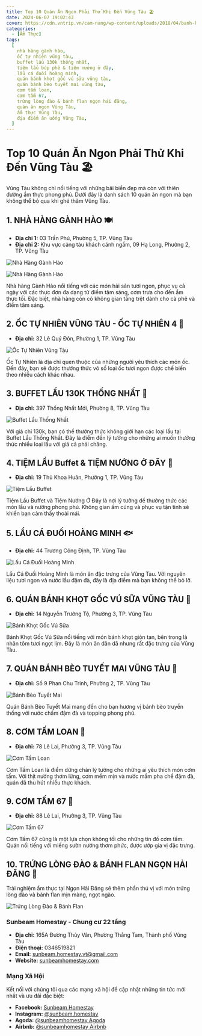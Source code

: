 ```yaml
---
title: Top 10 Quán Ăn Ngon Phải Thử Khi Đến Vũng Tàu 🏖️
date: 2024-06-07 19:02:43
cover: https://cdn.vntrip.vn/cam-nang/wp-content/uploads/2018/04/banh-khot-vung-tau-7.jpg
categories:
  - [Ẩm Thực]
tags:
  [
    nhà hàng gành hào,
    ốc tự nhiên vũng tàu,
    buffet lẩu 130k thống nhất,
    tiệm lẩu búp phê & tiệm nướng ở đây,
    lẩu cá đuối hoàng minh,
    quán bánh khọt gốc vú sữa vũng tàu,
    quán bánh bèo tuyết mai vũng tàu,
    cơm tấm loan,
    cơm tấm 67,
    trứng lòng đào & bánh flan ngọn hải đăng,
    quán ăn ngon Vũng Tàu,
    ẩm thực Vũng Tàu,
    địa điểm ăn uống Vũng Tàu,
  ]
---
```


# Top 10 Quán Ăn Ngon Phải Thử Khi Đến Vũng Tàu 🏖️

Vũng Tàu không chỉ nổi tiếng với những bãi biển đẹp mà còn với thiên đường ẩm thực phong phú. Dưới đây là danh sách 10 quán ăn ngon mà bạn không thể bỏ qua khi ghé thăm Vũng Tàu.

## 1. NHÀ HÀNG GÀNH HÀO 🍽️

- **Địa chỉ 1:** 03 Trần Phú, Phường 5, TP. Vũng Tàu
- **Địa chỉ 2:** Khu vực cảng tàu khách cánh ngầm, 09 Hạ Long, Phường 2, TP. Vũng Tàu

![Nhà Hàng Gành Hào](https://ganhhao.com.vn/wp-content/uploads/2018/01/canh_ganh_hao.jpg "Nhà Hàng Gành Hào 1")

![Nhà Hàng Gành Hào](https://www.dulichthienthai.com/wp-content/uploads/2023/09/nha-hang-ganh-hao-2.jpg "Nhà Hàng Gành Hào 2")

Nhà hàng Gành Hào nổi tiếng với các món hải sản tươi ngon, phục vụ cả ngày với các thực đơn đa dạng từ điểm tâm sáng, cơm trưa cho đến ẩm thực tối. Đặc biệt, nhà hàng còn có không gian tầng trệt dành cho cà phê và điểm tâm sáng.

## 2. ỐC TỰ NHIÊN VŨNG TÀU - ỐC TỰ NHIÊN 4 🦪

- **Địa chỉ:** 32 Lê Quý Đôn, Phường 1, TP. Vũng Tàu

![Ốc Tự Nhiên Vũng Tàu](https://static.riviu.co/image/2020/11/30/1a3f7973398b96cafeceeeac167c9759_output.jpeg "Ốc Tự Nhiên Vũng Tàu")

Ốc Tự Nhiên là địa chỉ quen thuộc của những người yêu thích các món ốc. Đến đây, bạn sẽ được thưởng thức vô số loại ốc tươi ngon được chế biến theo nhiều cách khác nhau.

## 3. BUFFET LẨU 130K THỐNG NHẤT 🍲

- **Địa chỉ:** 397 Thống Nhất Mới, Phường 8, TP. Vũng Tàu

![Buffet Lẩu Thống Nhất](https://i.ibb.co/VgtTRWV/287507851-5167674866656989-117525869938845327-n.jpg "Buffet Lẩu Thống Nhất")

Với giá chỉ 130k, bạn có thể thưởng thức không giới hạn các loại lẩu tại Buffet Lẩu Thống Nhất. Đây là điểm đến lý tưởng cho những ai muốn thưởng thức nhiều loại lẩu với giá cả phải chăng.

## 4. TIỆM LẨU Buffet & TIỆM NƯỚNG Ở ĐÂY 🍢

- **Địa chỉ:** 19 Thủ Khoa Huân, Phường 1, TP. Vũng Tàu

![Tiệm Lẩu Buffet](https://i.ibb.co/C86pN8j/344335590-751878533074457-8087531941779890824-n.jpg "Tiệm Lẩu Buffet")

Tiệm Lẩu Buffet và Tiệm Nướng Ở Đây là nơi lý tưởng để thưởng thức các món lẩu và nướng phong phú. Không gian ấm cúng và phục vụ tận tình sẽ khiến bạn cảm thấy thoải mái.

## 5. LẨU CÁ ĐUỐI HOÀNG MINH 🐟

- **Địa chỉ:** 44 Trương Công Định, TP. Vũng Tàu

![Lẩu Cá Đuối Hoàng Minh](https://mia.vn/media/uploads/blog-du-lich/thuong-thuc-dac-san-binh-dan-tai-nha-hang-lau-ca-duoi-truong-cong-dinh-1-1633971708.jpg "Lẩu Cá Đuối Hoàng Minh")

Lẩu Cá Đuối Hoàng Minh là món ăn đặc trưng của Vũng Tàu. Với nguyên liệu tươi ngon và nước lẩu đậm đà, đây là địa điểm mà bạn không thể bỏ lỡ.

## 6. QUÁN BÁNH KHỌT GỐC VÚ SỮA VŨNG TÀU 🥞

- **Địa chỉ:** 14 Nguyễn Trường Tộ, Phường 3, TP. Vũng Tàu

![Bánh Khọt Gốc Vú Sữa](https://cdn.alongwalk.info/vn/wp-content/uploads/2022/06/22025658/image-banh-khot-vung-tau-o-dau-ngon-nhi-chia-se-12-quan-banh-khot-ngon-o-vung-tau-165581621882308.png "Bánh Khọt Gốc Vú Sữa")

Bánh Khọt Gốc Vú Sữa nổi tiếng với món bánh khọt giòn tan, bên trong là nhân tôm tươi ngọt lịm. Đây là món ăn dân dã nhưng rất đặc trưng của Vũng Tàu.

## 7. QUÁN BÁNH BÈO TUYẾT MAI VŨNG TÀU 🍛

- **Địa chỉ:** Số 9 Phan Chu Trinh, Phường 2, TP. Vũng Tàu

![Bánh Bèo Tuyết Mai](https://media-cdn.tripadvisor.com/media/photo-s/09/eb/d2/a0/tuyet-mai-vung-tau.jpg "Bánh Bèo Tuyết Mai")

Quán Bánh Bèo Tuyết Mai mang đến cho bạn hương vị bánh bèo truyền thống với nước chấm đậm đà và topping phong phú.

## 8. CƠM TẤM LOAN 🍚

- **Địa chỉ:** 78 Lê Lai, Phường 3, TP. Vũng Tàu

![Cơm Tấm Loan](https://i.ibb.co/JpVzX9P/295624877-108635018597669-5343562745175075935-n.jpg "Cơm Tấm Loan")

Cơm Tấm Loan là điểm dừng chân lý tưởng cho những ai yêu thích món cơm tấm. Với thịt nướng thơm lừng, cơm mềm mịn và nước mắm pha chế đậm đà, quán đã thu hút nhiều thực khách.

## 9. CƠM TẤM 67 🍖

- **Địa chỉ:** 88 Lê Lai, Phường 3, TP. Vũng Tàu

![Cơm Tấm 67](https://ticovilla.com/wp-content/uploads/2022/09/Com-tam-Vung-Tau-3.jpg "Cơm Tấm 67")

Cơm Tấm 67 cũng là một lựa chọn không tồi cho những tín đồ cơm tấm. Quán nổi tiếng với miếng sườn nướng thơm phức, được ướp gia vị đặc trưng.

## 10. TRỨNG LÒNG ĐÀO & BÁNH FLAN NGỌN HẢI ĐĂNG 🍮

Trải nghiệm ẩm thực tại Ngọn Hải Đăng sẽ thêm phần thú vị với món trứng lòng đào và bánh flan mịn màng, ngọt ngào.

![Trứng Lòng Đào & Bánh Flan](https://vungtaureview.vn/attachments/a215253e-6d36-4018-9c63-6f84208b4fb3-jpeg.5214/ "Trứng Lòng Đào & Bánh Flan")

### Sunbeam Homestay - Chung cư 22 tầng

- **Địa chỉ:** 165A Đường Thùy Vân, Phường Thắng Tam, Thành phố Vũng Tàu
- **Điện thoại:** 0346519821
- **Email:** sunbeam.homestay.vt@gmail.com
- **Website:** [sunbeamhomestay.com](http://sunbeamhomestay.com)

### Mạng Xã Hội

Kết nối với chúng tôi qua các mạng xã hội để cập nhật những tin tức mới nhất và ưu đãi đặc biệt:

- **Facebook:** [Sunbeam Homestay](http://www.facebook.com/sunbeamhomestay)
- **Instagram:** [@sunbeam.homestay](https://www.instagram.com/sunbeam.homestay)
- **Agoda:** [@sunbeamhomestay Agoda](https://www.agoda.com/vi-vn/seaview-50m-from-beach-2-bedrooms-bluesea/hotel/vung-tau-vn.html?ds=kJ0zn2gFOIAcm%2FzB)
- **Airbnb:** [@sunbeamhomestay Airbnb](https://airbnb.com/h/sunbeam-homestay)
